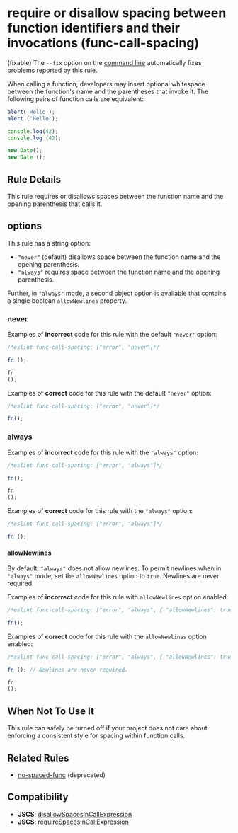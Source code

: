 # require or disallow spacing between function identifiers and their invocations (func-call-spacing)

(fixable) The `--fix` option on the [command line](../user-guide/command-line-interface#fix) automatically fixes problems reported by this rule.

When calling a function, developers may insert optional whitespace between the function's name and the parentheses that invoke it. The following pairs of function calls are equivalent:

```js
alert('Hello');
alert ('Hello');

console.log(42);
console.log (42);

new Date();
new Date ();
```

## Rule Details

This rule requires or disallows spaces between the function name and the opening parenthesis that calls it.

## options

This rule has a string option:

- `"never"` (default) disallows space between the function name and the opening parenthesis.
- `"always"` requires space between the function name and the opening parenthesis.

Further, in `"always"` mode, a second object option is available that contains a single boolean `allowNewlines` property.

### never

Examples of **incorrect** code for this rule with the default `"never"` option:

```js
/*eslint func-call-spacing: ["error", "never"]*/

fn ();

fn
();
```

Examples of **correct** code for this rule with the default `"never"` option:

```js
/*eslint func-call-spacing: ["error", "never"]*/

fn();
```

### always

Examples of **incorrect** code for this rule with the `"always"` option:

```js
/*eslint func-call-spacing: ["error", "always"]*/

fn();

fn
();
```

Examples of **correct** code for this rule with the `"always"` option:

```js
/*eslint func-call-spacing: ["error", "always"]*/

fn ();
```

#### allowNewlines

By default, `"always"` does not allow newlines. To permit newlines when in `"always"` mode, set the `allowNewlines` option to `true`. Newlines are never required.

Examples of **incorrect** code for this rule with `allowNewlines` option enabled:

```js
/*eslint func-call-spacing: ["error", "always", { "allowNewlines": true }]*/

fn();
```

Examples of **correct** code for this rule with the `allowNewlines` option enabled:

```js
/*eslint func-call-spacing: ["error", "always", { "allowNewlines": true }]*/

fn (); // Newlines are never required.

fn
();
```

## When Not To Use It

This rule can safely be turned off if your project does not care about enforcing a consistent style for spacing within function calls.

## Related Rules

- [no-spaced-func](no-spaced-func.md) (deprecated)

## Compatibility

- **JSCS**: [disallowSpacesInCallExpression](http://jscs.info/rule/disallowSpacesInCallExpression)
- **JSCS**: [requireSpacesInCallExpression](http://jscs.info/rule/requireSpacesInCallExpression)
